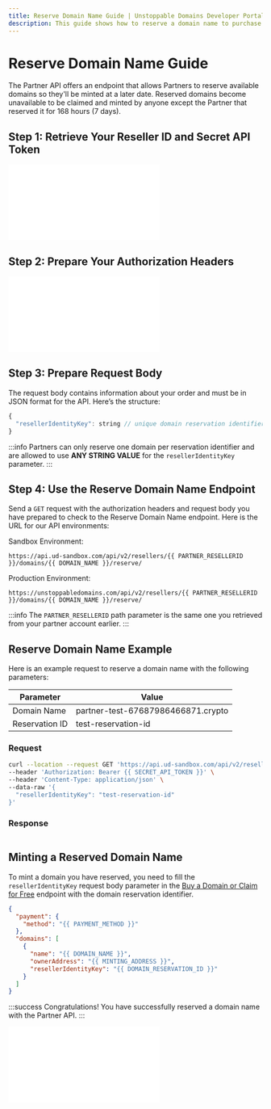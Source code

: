 ```yaml
---
title: Reserve Domain Name Guide | Unstoppable Domains Developer Portal
description: This guide shows how to reserve a domain name to purchase at a later date with your Partner account.
---
```


# Reserve Domain Name Guide

The Partner API offers an endpoint that allows Partners to reserve available domains so they'll be minted at a later date. Reserved domains become unavailable to be claimed and minted by anyone except the Partner that reserved it for 168 hours (7 days).

## Step 1: Retrieve Your Reseller ID and Secret API Token

<embed src="/snippets/_reseller-id-location.md" />

## Step 2: Prepare Your Authorization Headers

<embed src="/snippets/_auth-headers-preparation.md" />

## Step 3: Prepare Request Body

The request body contains information about your order and must be in JSON format for the API. Here’s the structure:

```javascript
{
  "resellerIdentityKey": string // unique domain reservation identifier
}
```

:::info
Partners can only reserve one domain per reservation identifier and are allowed to use **ANY STRING VALUE** for the `resellerIdentityKey` parameter.
:::

## Step 4: Use the Reserve Domain Name Endpoint

Send a `GET` request with the authorization headers and request body you have prepared to check to the Reserve Domain Name endpoint. Here is the URL for our API environments:

Sandbox Environment:

```
https://api.ud-sandbox.com/api/v2/resellers/{{ PARTNER_RESELLERID }}/domains/{{ DOMAIN_NAME }}/reserve/
```

Production Environment:

```
https://unstoppabledomains.com/api/v2/resellers/{{ PARTNER_RESELLERID }}/domains/{{ DOMAIN_NAME }}/reserve/
```

:::info
The `PARTNER_RESELLERID` path parameter is the same one you retrieved from your partner account earlier.
:::

## Reserve Domain Name Example

Here is an example request to reserve a domain name with the following parameters:

| Parameter | Value |
| - | - |
| Domain Name | partner-test-67687986466871.crypto |
| Reservation ID | test-reservation-id |

### Request

```bash
curl --location --request GET 'https://api.ud-sandbox.com/api/v2/resellers/{{ PARTNER_RESELLERID }}/domains/partner-test-67687986466871.crypto/reserve/' \
--header 'Authorization: Bearer {{ SECRET_API_TOKEN }}' \
--header 'Content-Type: application/json' \
--data-raw '{
  "resellerIdentityKey": "test-reservation-id"
}'
```

### Response

```json

```

## Minting a Reserved Domain Name

To mint a domain you have reserved, you need to fill the `resellerIdentityKey` request body parameter in the [Buy a Domain or Claim for Free](https://docs.unstoppabledomains.com/openapi/reference/#tag/orders/paths/~1orders/post) endpoint with the domain reservation identifier.

```json
{
  "payment": {
    "method": "{{ PAYMENT_METHOD }}"
  },
  "domains": [
    {
      "name": "{{ DOMAIN_NAME }}",
      "ownerAddress": "{{ MINTING_ADDRESS }}",
      "resellerIdentityKey": "{{ DOMAIN_RESERVATION_ID }}"
    }
  ]
}
```

:::success Congratulations!
You have successfully reserved a domain name with the Partner API.
:::

<embed src="/snippets/_discord.md" />
